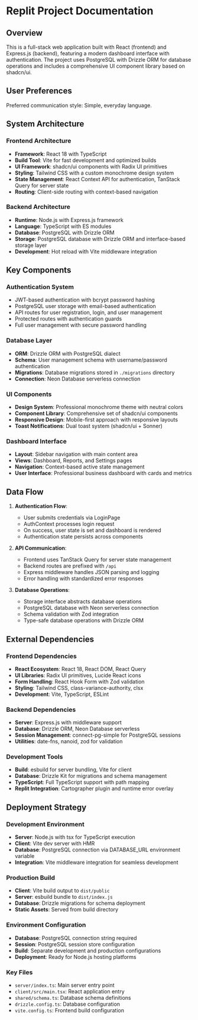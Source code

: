 # Replit Project Documentation

## Overview

This is a full-stack web application built with React (frontend) and Express.js (backend), featuring a modern dashboard interface with authentication. The project uses PostgreSQL with Drizzle ORM for database operations and includes a comprehensive UI component library based on shadcn/ui.

## User Preferences

Preferred communication style: Simple, everyday language.

## System Architecture

### Frontend Architecture
- **Framework**: React 18 with TypeScript
- **Build Tool**: Vite for fast development and optimized builds
- **UI Framework**: shadcn/ui components with Radix UI primitives
- **Styling**: Tailwind CSS with a custom monochrome design system
- **State Management**: React Context API for authentication, TanStack Query for server state
- **Routing**: Client-side routing with context-based navigation

### Backend Architecture
- **Runtime**: Node.js with Express.js framework
- **Language**: TypeScript with ES modules
- **Database**: PostgreSQL with Drizzle ORM
- **Storage**: PostgreSQL database with Drizzle ORM and interface-based storage layer
- **Development**: Hot reload with Vite middleware integration

## Key Components

### Authentication System
- JWT-based authentication with bcrypt password hashing
- PostgreSQL user storage with email-based authentication
- API routes for user registration, login, and user management
- Protected routes with authentication guards
- Full user management with secure password handling

### Database Layer
- **ORM**: Drizzle ORM with PostgreSQL dialect
- **Schema**: User management schema with username/password authentication
- **Migrations**: Database migrations stored in `./migrations` directory
- **Connection**: Neon Database serverless connection

### UI Components
- **Design System**: Professional monochrome theme with neutral colors
- **Component Library**: Comprehensive set of shadcn/ui components
- **Responsive Design**: Mobile-first approach with responsive layouts
- **Toast Notifications**: Dual toast system (shadcn/ui + Sonner)

### Dashboard Interface
- **Layout**: Sidebar navigation with main content area
- **Views**: Dashboard, Reports, and Settings pages
- **Navigation**: Context-based active state management
- **User Interface**: Professional business dashboard with cards and metrics

## Data Flow

1. **Authentication Flow**:
   - User submits credentials via LoginPage
   - AuthContext processes login request
   - On success, user state is set and dashboard is rendered
   - Authentication state persists across components

2. **API Communication**:
   - Frontend uses TanStack Query for server state management
   - Backend routes are prefixed with `/api`
   - Express middleware handles JSON parsing and logging
   - Error handling with standardized error responses

3. **Database Operations**:
   - Storage interface abstracts database operations
   - PostgreSQL database with Neon serverless connection
   - Schema validation with Zod integration
   - Type-safe database operations with Drizzle ORM

## External Dependencies

### Frontend Dependencies
- **React Ecosystem**: React 18, React DOM, React Query
- **UI Libraries**: Radix UI primitives, Lucide React icons
- **Form Handling**: React Hook Form with Zod validation
- **Styling**: Tailwind CSS, class-variance-authority, clsx
- **Development**: Vite, TypeScript, ESLint

### Backend Dependencies
- **Server**: Express.js with middleware support
- **Database**: Drizzle ORM, Neon Database serverless
- **Session Management**: connect-pg-simple for PostgreSQL sessions
- **Utilities**: date-fns, nanoid, zod for validation

### Development Tools
- **Build**: esbuild for server bundling, Vite for client
- **Database**: Drizzle Kit for migrations and schema management
- **TypeScript**: Full TypeScript support with path mapping
- **Replit Integration**: Cartographer plugin and runtime error overlay

## Deployment Strategy

### Development Environment
- **Server**: Node.js with tsx for TypeScript execution
- **Client**: Vite dev server with HMR
- **Database**: PostgreSQL connection via DATABASE_URL environment variable
- **Integration**: Vite middleware integration for seamless development

### Production Build
- **Client**: Vite build output to `dist/public`
- **Server**: esbuild bundle to `dist/index.js`
- **Database**: Drizzle migrations for schema deployment
- **Static Assets**: Served from build directory

### Environment Configuration
- **Database**: PostgreSQL connection string required
- **Session**: PostgreSQL session store configuration
- **Build**: Separate development and production configurations
- **Deployment**: Ready for Node.js hosting platforms

### Key Files
- `server/index.ts`: Main server entry point
- `client/src/main.tsx`: React application entry
- `shared/schema.ts`: Database schema definitions
- `drizzle.config.ts`: Database configuration
- `vite.config.ts`: Frontend build configuration